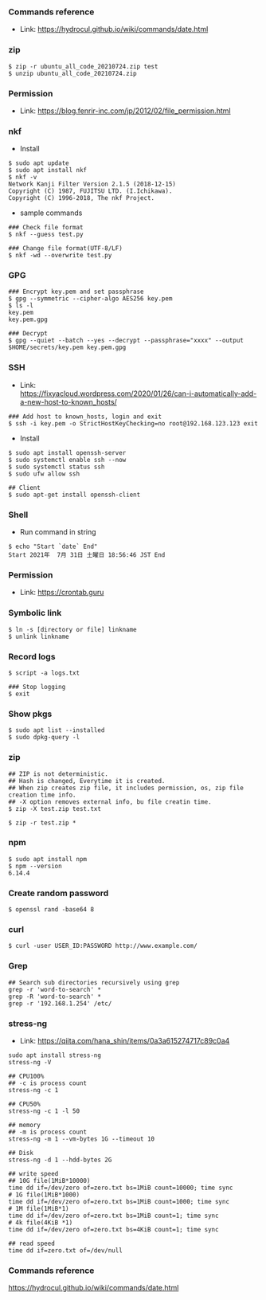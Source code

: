 ### Commands reference
- Link: https://hydrocul.github.io/wiki/commands/date.html

### zip

~~~
$ zip -r ubuntu_all_code_20210724.zip test
$ unzip ubuntu_all_code_20210724.zip
~~~

### Permission
- Link: https://blog.fenrir-inc.com/jp/2012/02/file_permission.html

### nkf
- Install

~~~
$ sudo apt update
$ sudo apt install nkf
$ nkf -v
Network Kanji Filter Version 2.1.5 (2018-12-15)
Copyright (C) 1987, FUJITSU LTD. (I.Ichikawa).
Copyright (C) 1996-2018, The nkf Project.
~~~

- sample commands

~~~
### Check file format
$ nkf --guess test.py

### Change file format(UTF-8/LF)
$ nkf -wd --overwrite test.py
~~~

### GPG

~~~
### Encrypt key.pem and set passphrase
$ gpg --symmetric --cipher-algo AES256 key.pem
$ ls -l 
key.pem
key.pem.gpg

### Decrypt
$ gpg --quiet --batch --yes --decrypt --passphrase="xxxx" --output $HOME/secrets/key.pem key.pem.gpg
~~~

### SSH
- Link:<br>
https://fixyacloud.wordpress.com/2020/01/26/can-i-automatically-add-a-new-host-to-known_hosts/

~~~
### Add host to known_hosts, login and exit 
$ ssh -i key.pem -o StrictHostKeyChecking=no root@192.168.123.123 exit
~~~

- Install

~~~
$ sudo apt install openssh-server
$ sudo systemctl enable ssh --now
$ sudo systemctl status ssh
$ sudo ufw allow ssh

## Client
$ sudo apt-get install openssh-client
~~~

### Shell
- Run command in string

~~~
$ echo "Start `date` End"
Start 2021年  7月 31日 土曜日 18:56:46 JST End
~~~

### Permission
- Link: https://crontab.guru

### Symbolic link
~~~
$ ln -s [directory or file] linkname
$ unlink linkname
~~~

### Record logs
~~~
$ script -a logs.txt

### Stop logging
$ exit
~~~

### Show pkgs
~~~
$ sudo apt list --installed
$ sudo dpkg-query -l
~~~

### zip
~~~
## ZIP is not deterministic.
## Hash is changed, Everytime it is created.
## When zip creates zip file, it includes permission, os, zip file creation time info.
## -X option removes external info, bu file creatin time.
$ zip -X test.zip test.txt

$ zip -r test.zip *
~~~

### npm
~~~
$ sudo apt install npm
$ npm --version
6.14.4
~~~

### Create random password
~~~
$ openssl rand -base64 8
~~~

### curl
~~~
$ curl -user USER_ID:PASSWORD http://www.example.com/
~~~

### Grep
~~~
## Search sub directories recursively using grep
grep -r 'word-to-search' *
grep -R 'word-to-search' *
grep -r '192.168.1.254' /etc/
~~~

### stress-ng
- Link: https://qiita.com/hana_shin/items/0a3a615274717c89c0a4<br>

~~~
sudo apt install stress-ng
stress-ng -V

## CPU100%
## -c is process count
stress-ng -c 1

## CPU50%
stress-ng -c 1 -l 50

## memory
## -m is process count
stress-ng -m 1 --vm-bytes 1G --timeout 10

## Disk
stress-ng -d 1 --hdd-bytes 2G
~~~

~~~
## write speed
## 10G file(1MiB*10000)
time dd if=/dev/zero of=zero.txt bs=1MiB count=10000; time sync
# 1G file(1MiB*1000)
time dd if=/dev/zero of=zero.txt bs=1MiB count=1000; time sync
# 1M file(1MiB*1)
time dd if=/dev/zero of=zero.txt bs=1MiB count=1; time sync
# 4k file(4KiB *1)
time dd if=/dev/zero of=zero.txt bs=4KiB count=1; time sync

## read speed
time dd if=zero.txt of=/dev/null
~~~

### Commands reference
https://hydrocul.github.io/wiki/commands/date.html

